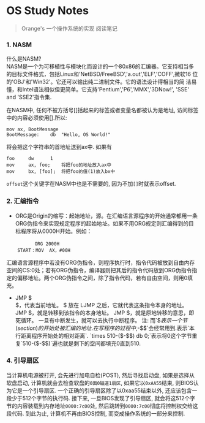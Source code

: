 # OS Study Notes
> Orange's 一个操作系统的实现 阅读笔记

### 1. NASM
什么是NASM?  
NASM是一个为可移植性与模块化而设计的一个80x86的汇编器。它支持相当多
的目标文件格式，包括Linux和'NetBSD/FreeBSD','a.out','ELF','COFF',微软16
位的'OBJ'和'Win32'。它还可以输出纯二进制文件。它的语法设计得相当的简
洁易懂，和Intel语法相似但更简单。它支持'Pentium','P6','MMX','3DNow!',
'SSE' and 'SSE2'指令集.   
  
在NASM中, 任何不被方括号[]括起来的标签或者变量名都被认为是地址, 访问标签中的内容必须使用[].所以:  
```Assembly
mov ax, BootMessage
BootMessage:    db  "Hello, OS World!"
```  
将会把这个字符串的首地址送到ax中. 如果有
```Assembly
foo     dw      1
mov     ax, foo;    将把foo的地址放入ax中
mov     bx, [foo];  将把foo的值(1)放入bx中
```

`offset`这个关键字在NASM中也是不需要的, 因为不加`[]`时就表示offset.

### 2. 汇编指令
* ORG是Origin的缩写：起始地址，源。在汇编语言源程序的开始通常都用一条ORG伪指令来实现规定程序的起始地址。如果不用ORG规定则汇编得到的目标程序将从0000H开始。例如：
```Assembly
 　　      ORG 2000H 　　
    START：MOV  AX，#00H
```
汇编语言源程序中若没有ORG伪指令，则程序执行时，指令代码被放到自由内存空间的CS:0处；若有ORG伪指令，编译器则把其后的指令代码放到ORG伪指令指定的偏移地址。两个ORG伪指令之间，除了指令代码，若有自由空间，则用0填充。

* JMP $  
$，代表当前地址。
$ 放在 LJMP 之后，它就代表这条指令本身的地址。
JMP $，就是转移到该指令的本身地址。
JMP $，就是原地转移的意思，即 死循环。
一旦有中断发生，就可以去执行中断程序。
注: 而`$$`表示一个节(section)的开始处被汇编的地址. 在写程序的过程中, `$-$$`会经常用到.表示`本行距离程序开始处的相对距离`.  
`times   510-($-$$)  db  0;`表示将0这个字节重复`510-($-$$)`遍也就是剩下的空间都填充0直到510. 

### 4. 引导扇区
当计算机电源被打开, 会先进行加电自检(POST), 然后寻找启动盘, 如果是选择从软盘启动, 计算机就会去检查软盘的`0面0磁道1扇区`, 如果它以`0xAA55`结束, 则BIOS认为它是一个引导扇区. 一个正确的引导扇区除了以0xaa55结束以外, 还应该包含一段少于512个字节的执行码. 接下来, 一旦BIOS发现了引导扇区, 就会将这512个字节的内容装载到内存地址`0000:7c00`处, 然后跳转到`0000:7c00`彻底将控制权交给这段代码. 到此为止, 计算机不再由BIOS控制, 而变成操作系统的一部分来控制.













